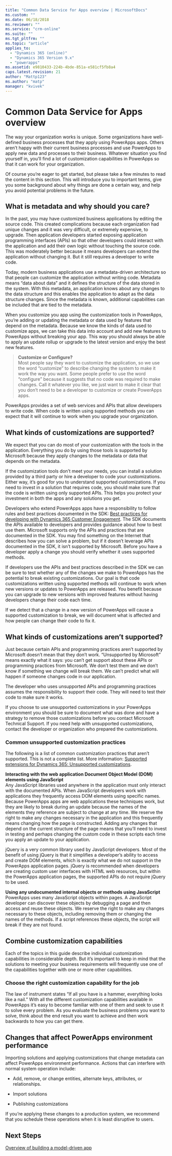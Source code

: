```yaml
---
title: "Common Data Service for Apps overview | MicrosoftDocs"
ms.custom: ""
ms.date: 06/18/2018
ms.reviewer: ""
ms.service: "crm-online"
ms.suite: ""
ms.tgt_pltfrm: ""
ms.topic: "article"
applies_to: 
  - "Dynamics 365 (online)"
  - "Dynamics 365 Version 9.x"
  - "powerapps"
ms.assetid: e9810433-224b-4bde-851a-e581cf5fb8a4
caps.latest.revision: 21
author: "Mattp123"
ms.author: "matp"
manager: "kvivek"
---
```


# Common Data Service for Apps overview

The way your organization works is unique. Some organizations have well-defined business processes that they apply using PowerApps apps. Others aren’t happy with their current business processes and use PowerApps to apply new data and processes to their business. Whatever situation you find yourself in, you’ll find a lot of customization capabilities in PowerApps so that it can work for your organization.  
  
 Of course you’re eager to get started, but please take a few minutes to read the content in this section. This will introduce you to important terms, give you some background about why things are done a certain way, and help you avoid potential problems in the future.  

## What is metadata and why should you care?  
 In the past, you may have customized business applications by editing the source code. This created complications because each organization had unique changes and it was very difficult, or extremely expensive, to upgrade. Then application developers started exposing application programming interfaces (APIs) so that other developers could interact with the application and add their own logic without touching the source code. This was moderately better because it means developers can extend the application without changing it. But it still requires a developer to write code.  
  
 Today, modern business applications use a metadata-driven architecture so that people can customize the application without writing code. Metadata means “data about data” and it defines the structure of the data stored in the system. With this metadata, an application knows about any changes to the data structure and this enables the application to adapt as the data structure changes. Since the metadata is known, additional capabilities can be included that are tied to the metadata.  
  
 When you customize you app using the customization tools in PowerApps, you’re adding or updating the metadata or data used by features that depend on the metadata. Because we know the kinds of data used to customize apps, we can take this data into account and add new features to PowerApps without breaking your app. This way you should always be able to apply an update rollup or upgrade to the latest version and enjoy the best new features.  
  
> **Customize or Configure?**   
> Most people say they want to customize the application, so we use the word “customize” to describe changing the system to make it work the way you want. Some people prefer to use the word “configure” because it suggests that no code was required to make changes. Call it whatever you like, we just want to make it clear that you don’t need to be a developer to customize or create PowerApps apps.  
  
PowerApps provides a set of web services and APIs that allow developers to write code. When code is written using supported methods you can expect that it will continue to work when you upgrade your organization.  
  
<a name="BKMK_SupportedCust"></a>   
## What kinds of customizations are supported?  
 We expect that you can do most of your customization with the tools in the application. Everything you do by using those tools is supported by Microsoft because they apply changes to the metadata or data that depends on the metadata.  
  
 If the customization tools don’t meet your needs, you can install a solution provided by a third party or hire a developer to code your customizations. Either way, it’s good for you to understand supported customizations. If you need to invest in a solution that requires code, you should make sure that the code is written using only supported APIs. This helps you protect your investment in both the apps and any solutions you get.  
  
 Developers who extend PowerApps apps have a responsibility to follow rules and best practices documented in the SDK: [Best practices for developing with Dynamics 365 Customer Engagement](https://docs.microsoft.com/dynamics365/customer-engagement/developer/best-practices-sdk). The SDK documents the APIs available to developers and provides guidance about how to best use them. Microsoft supports only the APIs and practices that are documented in the SDK. You may find something on the Internet that describes how you can solve a problem, but if it doesn’t leverage APIs documented in the SDK, it isn’t supported by Microsoft. Before you have a developer apply a change you should verify whether it uses supported methods.  
  
 If developers use the APIs and best practices described in the SDK we can be sure to test whether any of the changes we make to PowerApps has the potential to break existing customizations. Our goal is that code customizations written using supported methods will continue to work when new versions or updates to PowerApps  are released. You benefit because you can upgrade to new versions with improved features without having developers change their code each time.  
  
 If we detect that a change in a new version of PowerApps will cause a supported customization to break, we will document what is affected and how people can change their code to fix it.  
  
<a name="BKMK_Unsupported"></a>   
## What kinds of customizations aren’t supported?  
 Just because certain APIs and programming practices aren’t supported by Microsoft doesn’t mean that they don’t work. “Unsupported by Microsoft” means exactly what it says: you can’t get support about these APIs or programming practices from Microsoft. We don’t test them and we don’t know if something we change will break them. We can’t predict what will happen if someone changes code in our application.  
  
 The developer who uses unsupported APIs and programming practices assumes the responsibility to support their code. They will need to test their code to make sure it works.  
  
 If you choose to use unsupported customizations in your PowerApps environment you should be sure to document what was done and have a strategy to remove those customizations before you contact Microsoft Technical Support. If you need help with unsupported customizations, contact the developer or organization who prepared the customizations.  
  
<a name="BKMK_CommonUnsupportedCustomizations"></a>   
### Common unsupported customization practices  
 The following is a list of common customization practices that aren’t supported. This is not a complete list. More information: [Supported extensions for Dynamics 365: Unsupported customizations](https://docs.microsoft.com/dynamics365/customer-engagement/developer/supported-extensions#Unsupported). 
 
**Interacting with the web application Document Object Model (DOM) elements using JavaScript**  
 Any JavaScript libraries used anywhere in the application must only interact with the documented APIs. When JavaScript developers work with applications they frequently access DOM elements using specific names. Because PowerApps apps are web applications these techniques work, but they are likely to break during an update because the names of the elements they reference are subject to change at any time. We reserve the right to make any changes necessary in the application and this frequently means changing how the page is constructed. Adding any changes that depend on the current structure of the page means that you’ll need to invest in testing and perhaps changing the custom code in these scripts each time you apply an update to your application.  
  
 jQuery is a very common library used by JavaScript developers. Most of the benefit of using jQuery is that it simplifies a developer’s ability to access and create DOM elements, which is exactly what we do not support in the PowerApps application pages. jQuery is recommended when developers are creating custom user interfaces with HTML web resources, but within the PowerApps application pages, the supported APIs do not require jQuery to be used.  
  
 **Using any undocumented internal objects or methods using JavaScript**  
PowerApps uses many JavaScript objects within pages. A JavaScript developer can discover these objects by debugging a page and then access and reuse these objects. We reserve the right to make any changes necessary to these objects, including removing them or changing the names of the methods. If a script references these objects, the script will break if they are not found.  <a name="BKMK_Metadata"></a>   
 
<a name="BKMK_CombineCustomizations"></a>   
## Combine customization capabilities  
 Each of the topics in this guide describe individual customization capabilities in considerable depth. But it’s important to keep in mind that the solutions to meeting your business requirements will frequently use one of the capabilities together with one or more other capabilities.  
  
<a name="BKMK_ChooseTheRightCustomization"></a>   
### Choose the right customization capability for the job  
 The law of instrument states “If all you have is a hammer, everything looks like a nail.” With all the different customization capabilities available in PowerApps it’s easy to become familiar with one of them and seek to use it to solve every problem. As you evaluate the business problems you want to solve, think about the end result you want to achieve and then work backwards to how you can get there.  
 
<a name="BKMK_changesinperformance"></a>   
## Changes that affect PowerApps environment performance  
 Importing solutions and applying customizations that change metadata can affect PowerApps environment performance. Actions that can interfere with normal system operation include:  
  
-   Add, remove, or change entities, alternate keys, attributes, or relationships.   
  
-   Import solutions
  
-   Publishing customizations 
  
If you’re applying these changes to a production system, we recommend that you schedule these operations when it is least disruptive to users.   
  
  
## Next Steps  
[Overview of building a model-driven app](../model-driven-apps/model-driven-app-overview.md)
